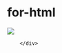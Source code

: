# for-html
 <head>
    <body>
        <div class="center">
            <img src="https://www.instagram.com/p/B-Ouye3DN7nPU4sjb7Q1o-sQ5vnunMbyy5U9Cw0/"class="img-medium"/>
            
        </div>
       
<body/>
<head/>
